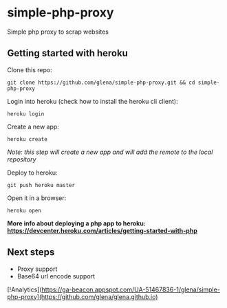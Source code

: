 simple-php-proxy
================

Simple php proxy to scrap websites

Getting started with heroku
---------------------------

Clone this repo: 
```
git clone https://github.com/glena/simple-php-proxy.git && cd simple-php-proxy
```

Login into heroku (check how to install the heroku cli client):
```
heroku login
```
  
Create a new app: 
```  
heroku create
```  
  *Note: this step will create a new app and will add the remote to the local repository*
  
Deploy to heroku:
```
git push heroku master
```

Open it in a browser:
```
heroku open
```

**More info about deploying a php app to heroku: https://devcenter.heroku.com/articles/getting-started-with-php**

Next steps
----------

* Proxy support
* Base64 url encode support

[!Analytics](https://ga-beacon.appspot.com/UA-51467836-1/glena/simple-php-proxy](https://github.com/glena/glena.github.io)
